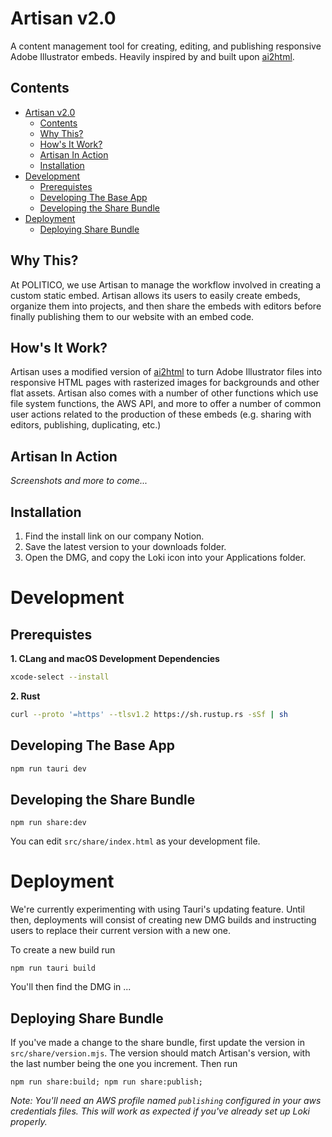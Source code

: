# Artisan v2.0

A content management tool for creating, editing, and publishing responsive Adobe Illustrator embeds. Heavily inspired by and built upon [ai2html](http://ai2html.org/).

## Contents
- [Artisan v2.0](#artisan-v20)
  - [Contents](#contents)
  - [Why This?](#why-this)
  - [How's It Work?](#hows-it-work)
  - [Artisan In Action](#artisan-in-action)
  - [Installation](#installation)
- [Development](#development)
  - [Prerequistes](#prerequistes)
  - [Developing The Base App](#developing-the-base-app)
  - [Developing the Share Bundle](#developing-the-share-bundle)
- [Deployment](#deployment)
  - [Deploying Share Bundle](#deploying-share-bundle)

## Why This?

At POLITICO, we use Artisan to manage the workflow involved in creating a custom static embed. Artisan allows its users to easily create embeds, organize them into projects, and then share the embeds with editors before finally publishing them to our website with an embed code.

## How's It Work?

Artisan uses a modified version of [ai2html](http://ai2html.org/) to turn Adobe Illustrator files into responsive HTML pages with rasterized images for backgrounds and other flat assets. Artisan also comes with a number of other functions which use file system functions, the AWS API, and more to offer a number of common user actions related to the production of these embeds (e.g. sharing with editors, publishing, duplicating, etc.)

## Artisan In Action

*Screenshots and more to come...*

## Installation
1. Find the install link on our company Notion.
2. Save the latest version to your downloads folder.
3. Open the DMG, and copy the Loki icon into your Applications folder.


# Development

## Prerequistes

**1. CLang and macOS Development Dependencies**
```zsh
xcode-select --install
```
**2. Rust**

```zsh
curl --proto '=https' --tlsv1.2 https://sh.rustup.rs -sSf | sh
```

## Developing The Base App

```zsh
npm run tauri dev
```

## Developing the Share Bundle
```
npm run share:dev
```

You can edit `src/share/index.html` as your development file.

# Deployment

We're currently experimenting with using Tauri's updating feature. Until then, deployments will consist of creating new DMG builds and instructing users to replace their current version with a new one.

To create a new build run
```
npm run tauri build
```

You'll then find the DMG in ...


## Deploying Share Bundle

If you've made a change to the share bundle, first update the version in `src/share/version.mjs`. The version should match Artisan's version, with the last number being the one you increment. Then run

```
npm run share:build; npm run share:publish;
```

*Note: You'll need an AWS profile named `publishing` configured in your aws credentials files. This will work as expected if you've already set up Loki properly.*
